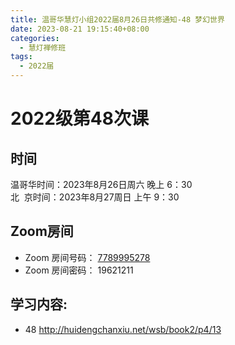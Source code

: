 ```yaml
---
title: 温哥华慧灯小组2022届8月26日共修通知-48 梦幻世界
date: 2023-08-21 19:15:40+08:00
categories:
  - 慧灯禅修班
tags:
  - 2022届
---
```

# 2022级第48次课

## 时间

温哥华时间：2023年8月26日周六 晚上 6：30\
北  京时间：2023年8月27周日 上午 9：30

## Zoom房间

* Zoom 房间号码： [7789995278](https://us02web.zoom.us/j/7789995278?pwd=VjZmbWJFY2k2K0E5RVB2cTNIQmhqUT09)
* Zoom 房间密码： 19621211

## 学习内容:

* 48 [](https://huidengchanxiu.net/docs/book2/12)[](https://huidengchanxiu.net/docs/book2/13/)<http://huidengchanxiu.net/wsb/book2/p4/13>